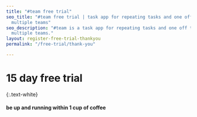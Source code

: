 ```yaml
---
title: "#team free trial"
seo_title: "#team free trial | task app for repeating tasks and one off tasks across
  multiple teams"
seo_description: "#team is a task app for repeating tasks and one off tasks across
  multiple teams."
layout: register-free-trial-thankyou
permalink: "/free-trial/thank-you"

---
```

# 15 day free trial

{:.text-white}

#### be up and running within 1 cup of coffee